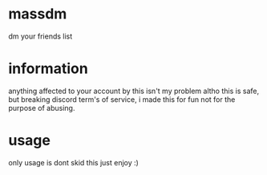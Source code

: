 # massdm
dm your friends list
# information
anything affected to your account by this isn't my problem altho this is safe, but breaking discord term's of service, i made this for fun not for the purpose of abusing.
# usage
 only usage is dont skid this just enjoy :)
